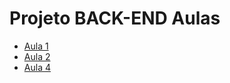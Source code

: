 # Projeto BACK-END Aulas

- [Aula 1](doc/aula-1.md)
- [Aula 2](doc/aula-2.md)
- [Aula 4](doc/aula-4.md)
